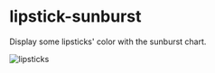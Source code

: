 # lipstick-sunburst
Display some lipsticks' color with the sunburst chart.

![lipsticks](https://user-images.githubusercontent.com/15663546/194195728-4ba68a40-ac6a-4a64-a55c-b2177f0f898c.jpg)
